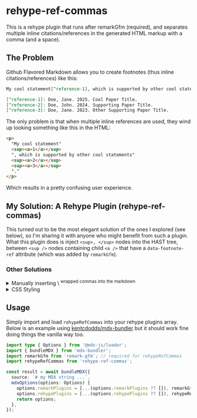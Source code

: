 # rehype-ref-commas

This is a rehype plugin that runs after remarkGfm (required), and separates multiple inline citations/references in the generated HTML markup with a comma (and a space). 

## The Problem

Github Flavored Markdown allows you to create footnotes (thus inline citations/references) like this:

```markdown
My cool statement[^reference-1], which is supported by other cool statements[^reference-2][^reference-3].

[^reference-1]: Doe, Jane. 2025. Cool Paper Title.
[^reference-2]: Doe, John. 2024. Supporting Paper Title.
[^reference-3]: Doe, Jane. 2023. Other Supporting Paper Title. 
```

The only problem is that when multiple inline references are used, they wind up looking something like this in the HTML:

```html
<p>
  "My cool statement"
  <sup><a>1</a></sup>
  ", which is supported by other cool statements"
  <sup><a>2</a></sup>
  <sup><a>3</a></sup>
  "."
</p>
```

Which results in a pretty confusing user experience.

## My Solution: A Rehype Plugin (rehype-ref-commas)

This turned out to be the most elegant solution of the ones I explored (see below), so I'm sharing it with anyone who might benefit from such a plugin. What this plugin does is inject `<sup>, </sup>` nodes into the HAST tree, between `<sup />` nodes containing child `<a />` that have a `data-footnote-ref` attribute (which was added by `remarkGfm`).

### Other Solutions

<details>

<summary>Manually inserting \<sup \/\> wrapped commas into the markdown</summary>

```markdown
My cool statement[^reference-1], which is supported by other cool statements[^reference-2]<sup>, </sup>[^reference-3].

[^reference-1]: Doe, Jane. 2025. Cool Paper Title.
[^reference-2]: Doe, John. 2024. Supporting Paper Title.
[^reference-3]: Doe, Jane. 2023. Other Supporting Paper Title. 
```

While I like this solution, it's extremely tedious. It's also quite a bit of labor if you've already written an entire article (or several) and need to go back and manually inject such elements.

</details>

<details>

<summary>CSS Styling</summary>

You could use CSS to target the before psuedo-elements where there's multiple references in a row, but in most cases you'd have to wrap every text node in a `<span />` since CSS doesn't pick up raw text nodes as elements. Likewise, this solution doesn't work in a RSS feed reader (which will never use your sites' stylesheets).

</details>

## Usage

Simply import and load `rehypeRefCommas` into your rehype plugins array. Below is an example using [kentcdodds/mdx-bundler](https://github.com/kentcdodds/mdx-bundler) but it should work fine doing things the vanilla way too.

```typescript
import type { Options } from '@mdx-js/loader';
import { bundleMDX } from 'mdx-bundler';
import remarkGfm from 'remark-gfm'; // required for rehypeRefCommas
import rehypeRefCommas from 'rehype-ref-commas';

const result = await bundleMDX({
  source: `# my MDX string ...`,
  mdxOptions(options: Options) {
    options.remarkPlugins = [...(options.remarkPlugins ?? []), remarkGfm];
    options.rehypePlugins = [...(options.rehypePlugins ?? []), rehypeRefCommas];
    return options;
  },
});
```

